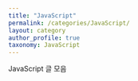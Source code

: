 ```yaml
---
title: "JavaScript"
permalink: /categories/JavaScript/
layout: category
author_profile: true
taxonomy: JavaScript
---
```


JavaScript 글 모음